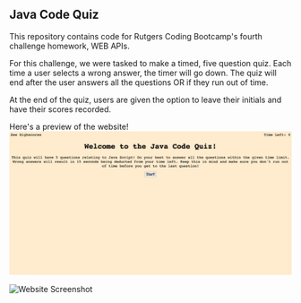 ## Java Code Quiz
This repository contains code  for Rutgers Coding Bootcamp's fourth challenge homework, WEB APIs.

For this challenge, we were tasked to make a timed, five question quiz. Each time a user selects a wrong answer, the timer will go down. The quiz will end after the user answers all the questions OR if they run out of time.

At the end of the quiz, users are given the option to leave their initials and have their scores recorded.

Here's a preview of the website!
![Website Screenshot](./assets/screenshots/landingpage.png)

![Website Screenshot](./assets/screnshots/question.png)


